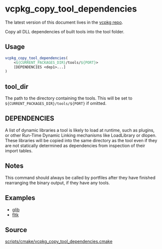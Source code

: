 # vcpkg_copy_tool_dependencies

The latest version of this document lives in the [vcpkg repo](https://github.com/Microsoft/vcpkg/blob/master/docs/maintainers/vcpkg_copy_tool_dependencies.md).

Copy all DLL dependencies of built tools into the tool folder.

## Usage
```cmake
vcpkg_copy_tool_dependencies(
    <${CURRENT_PACKAGES_DIR}/tools/${PORT}>
    [DEPENDENCIES <dep1>...]
)
```
## tool_dir
The path to the directory containing the tools. This will be set to `${CURRENT_PACKAGES_DIR}/tools/${PORT}` if omitted.

## DEPENDENCIES
A list of dynamic libraries a tool is likely to load at runtime, such as plugins,
or other Run-Time Dynamic Linking mechanisms like LoadLibrary or dlopen.
These libraries will be copied into the same directory as the tool
even if they are not statically determined as dependencies from inspection of their import tables.

## Notes
This command should always be called by portfiles after they have finished rearranging the binary output, if they have any tools.

## Examples

* [glib](https://github.com/Microsoft/vcpkg/blob/master/ports/glib/portfile.cmake)
* [fltk](https://github.com/Microsoft/vcpkg/blob/master/ports/fltk/portfile.cmake)

## Source
[scripts/cmake/vcpkg\_copy\_tool\_dependencies.cmake](https://github.com/Microsoft/vcpkg/blob/master/scripts/cmake/vcpkg_copy_tool_dependencies.cmake)
